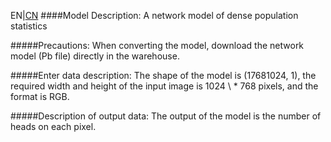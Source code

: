 EN|[CN](README.osc.md)
####Model Description:
A network model of dense population statistics

#####Precautions:
When converting the model, download the network model (Pb file) directly in the warehouse.

#####Enter data description:
The shape of the model is (17681024, 1), the required width and height of the input image is 1024 \ * 768 pixels, and the format is RGB.

#####Description of output data:
The output of the model is the number of heads on each pixel.